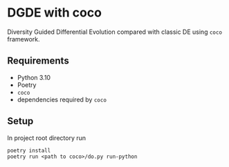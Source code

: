 # DGDE with coco

Diversity Guided Differential Evolution compared with classic DE using `coco` framework.

## Requirements

* Python 3.10
* Poetry
* `coco`
* dependencies required by `coco` 

## Setup

In project root directory run
```
poetry install
poetry run <path to coco>/do.py run-python
```
